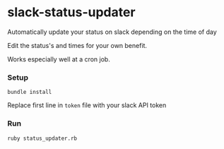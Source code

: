 # slack-status-updater
Automatically update your status on slack depending on the time of day

Edit the status's and times for your own benefit.

Works especially well at a cron job.


### Setup

`bundle install`

Replace first line in `token` file with your slack API token


### Run

`ruby status_updater.rb`
